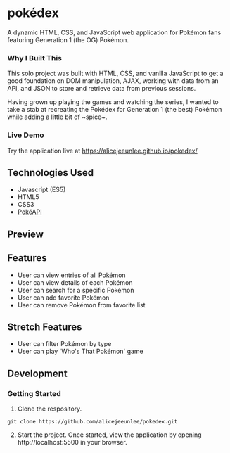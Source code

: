 # pokédex

A dynamic HTML, CSS, and JavaScript web application for Pokémon fans featuring Generation 1 (the OG) Pokémon.

### Why I Built This

This solo project was built with HTML, CSS, and vanilla JavaScript to get a good foundation on DOM manipulation, AJAX, working with data from an API, and JSON to store and retrieve data from previous sessions.

Having grown up playing the games and watching the series, I wanted to take a stab at recreating the Pokédex for Generation 1 (the best) Pokémon while adding a little bit of ~spice~.

### Live Demo

Try the application live at https://alicejeeunlee.github.io/pokedex/

## Technologies Used

* Javascript (ES5)
* HTML5
* CSS3
* [PokéAPI](https://pokeapi.co/docs/v2)

## Preview

## Features

* User can view entries of all Pokémon
* User can view details of each Pokémon
* User can search for a specific Pokémon
* User can add favorite Pokémon
* User can remove Pokémon from favorite list

## Stretch Features

* User can filter Pokémon by type
* User can play 'Who's That Pokémon' game

## Development
### Getting Started

1. Clone the respository.

```
git clone https://github.com/alicejeeunlee/pokedex.git
```

2. Start the project. Once started, view the application by opening http://localhost:5500 in your browser.
